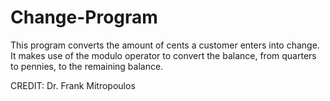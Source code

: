# Change-Program
This program converts the amount of cents a customer enters into change. 
It makes use of the modulo operator to convert the balance, from quarters to pennies, to the remaining balance.  

CREDIT: Dr. Frank Mitropoulos
